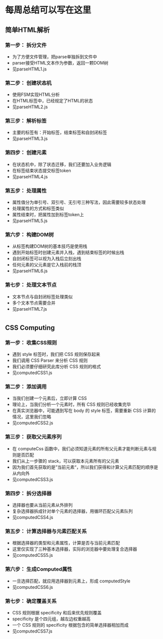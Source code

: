 # 每周总结可以写在这里

## 简单HTML解析
### 第一步： 拆分文件
* 为了方便文件管理，把parse单独拆到文件中
* parser接受HTML文本作为参数，返回一颗DOM树
* 见parseHTML1.js
### 第二步： 创建状态机
* 使用FSM实现HTML分析
* 在HTML标签中，已经规定了HTML的状态
* 见parseHTML2.js
### 第三步： 解析标签
* 主要的标签有：开始标签，结束标签和自封闭标签
* 见parseHTML3.js
### 第四步： 创建元素
* 在状态机中，除了状态迁移，我们还要加入业务逻辑
* 在标签结束状态提交标签token
* 见parseHTML4.js
### 第五步： 处理属性
* 属性值分为单引号、双引号、无引号三种写法，因此需要较多状态处理
* 处理属性的方式和标签类似
* 属性结束时，把属性加到标签token上
* 见parseHTML5.js
### 第六步： 构建DOM树
* 从标签构建DOM树的基本技巧是使用栈
* 遇到开始标签时创建元素并入栈，遇到结束标签的时候出栈
* 自封闭标签可以视为入栈后立刻出栈
* 任何元素的父元素是它入栈前的栈顶
* 见parseHTML6.js
### 第七步： 处理文本节点
* 文本节点与自封闭标签处理类似
* 多个文本节点需要合并
* 见parseHTML7.js

#

## CSS Computing
### 第一步： 收集CSS规则
* 遇到 style 标签时，我们把 CSS 规则保存起来
* 我们调用 CSS Parser 来分析 CSS 规则
* 我们必须要仔细研究此库分析 CSS 规则的格式
* 见computedCSS1.js
### 第二步： 添加调用
* 当我们创建一个元素后，立即计算 CSS
* 理论上，当我们分析一个元素时，所有 CSS 规则已经收集完毕
* 在真实浏览器中，可能遇到写在 body 的 style 标签，需要重新 CSS 计算的情况，这里我们忽略
* 见computedCSS2.js
### 第三步： 获取父元素序列
* 在 computeCss 函数中，我们必须知道元素的所有父元素才能判断元素与规则是否匹配
* 我们从上一步骤的 stack，可以获取本元素所有的父元素
* 因为我们首先获取的是”当前元素“，所以我们获得和计算父元素匹配的顺序是从内向外
* 见computedCSS3.js
### 第四步： 拆分选择器
* 选择器也要从当前元素从外排列
* 复杂选择器拆成针对单个元素的选择器，用循环匹配父元素队列
* 见computedCSS4.js
### 第五步： 计算选择器与元素匹配关系
* 根据选择器的类型和元素属性，计算是否与当前元素匹配
* 这里仅实现了三种基本选择器，实际的浏览器中要处理复合选择器
* 见computedCSS5.js
### 第六步： 生成Computed属性
* 一旦选择匹配，就应用选择器到元素上，形成 computedStyle
* 见computedCSS6.js
### 第七步： 确定覆盖关系
* CSS 规则根据 specificity 和后来优先规则覆盖
* specificity 是个四元组，越左边权重越高
* 一个 CSS 规则的 specificity 根据包含的简单选择器相加而成
* 见computedCSS7.js